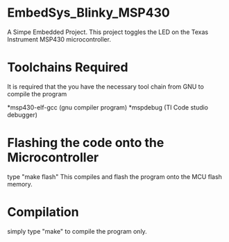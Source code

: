 # EmbedSys_Blinky_MSP430
A Simpe Embedded Project. This project toggles the LED on the Texas Instrument MSP430 microcontroller. 


# Toolchains Required
It is required that the you have the necessary tool chain from GNU to compile the program

*msp430-elf-gcc (gnu compiler program)
*mspdebug       (TI Code studio debugger)



# Flashing the code onto the Microcontroller
type "make flash"
This compiles and flash the program onto the MCU flash memory.


# Compilation
simply type "make" to compile the program only.
